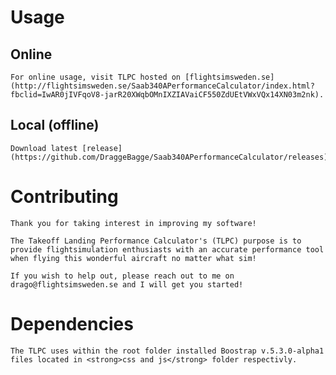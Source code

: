 # Usage
## Online
    For online usage, visit TLPC hosted on [flightsimsweden.se](http://flightsimsweden.se/Saab340APerformanceCalculator/index.html?fbclid=IwAR0jIVFqoV8-jarR20XWqbOMnIXZIAVaiCF550ZdUEtVWxVQx14XN03m2nk).
## Local (offline)
    Download latest [release](https://github.com/DraggeBagge/Saab340APerformanceCalculator/releases).

# Contributing
    Thank you for taking interest in improving my software! 
    
    The Takeoff Landing Performance Calculator's (TLPC) purpose is to provide flightsimulation enthusiasts with an accurate performance tool when flying this wonderful aircraft no matter what sim! 
    
    If you wish to help out, please reach out to me on drago@flightsimsweden.se and I will get you started!

# Dependencies
    The TLPC uses within the root folder installed Boostrap v.5.3.0-alpha1 files located in <strong>css and js</strong> folder respectivly.
